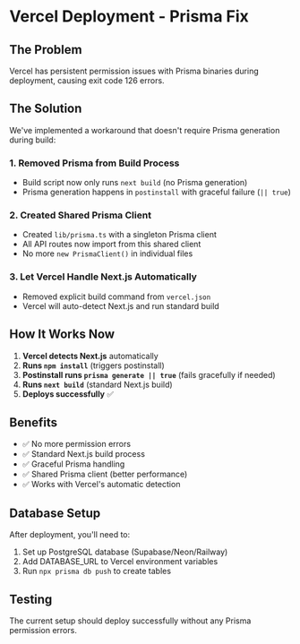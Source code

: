 # Vercel Deployment - Prisma Fix

## The Problem
Vercel has persistent permission issues with Prisma binaries during deployment, causing exit code 126 errors.

## The Solution
We've implemented a workaround that doesn't require Prisma generation during build:

### 1. Removed Prisma from Build Process
- Build script now only runs `next build` (no Prisma generation)
- Prisma generation happens in `postinstall` with graceful failure (`|| true`)

### 2. Created Shared Prisma Client
- Created `lib/prisma.ts` with a singleton Prisma client
- All API routes now import from this shared client
- No more `new PrismaClient()` in individual files

### 3. Let Vercel Handle Next.js Automatically
- Removed explicit build command from `vercel.json`
- Vercel will auto-detect Next.js and run standard build

## How It Works Now

1. **Vercel detects Next.js** automatically
2. **Runs `npm install`** (triggers postinstall)
3. **Postinstall runs `prisma generate || true`** (fails gracefully if needed)
4. **Runs `next build`** (standard Next.js build)
5. **Deploys successfully** ✅

## Benefits

- ✅ No more permission errors
- ✅ Standard Next.js build process
- ✅ Graceful Prisma handling
- ✅ Shared Prisma client (better performance)
- ✅ Works with Vercel's automatic detection

## Database Setup

After deployment, you'll need to:
1. Set up PostgreSQL database (Supabase/Neon/Railway)
2. Add DATABASE_URL to Vercel environment variables
3. Run `npx prisma db push` to create tables

## Testing

The current setup should deploy successfully without any Prisma permission errors.


